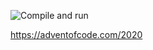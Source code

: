 ![Compile and run](https://github.com/bhesmans/aoc-2020/workflows/compile-and-run/badge.svg)

https://adventofcode.com/2020
